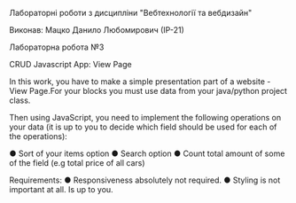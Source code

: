 Лабораторні роботи з дисципліни "Вебтехнології та вебдизайн"

Виконав: Мацко Данило Любомирович (ІР-21)

Лабораторна робота №3

CRUD Javascript App: View Page

In this work, you have to make a simple presentation part of
a website - View Page.For your blocks you must use data from your java/python project class.

Then using JavaScript, you need to implement the following operations on
your data (it is up to you to decide which field should be used for each of
the operations):

● Sort of your items option
● Search option
● Count total amount of some of the field
(e.g total price of all cars)

Requirements:
● Responsiveness absolutely not required.
● Styling is not important at all. Is up to you.